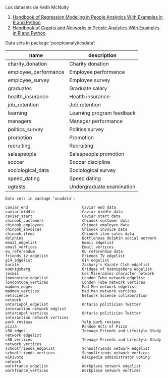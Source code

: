 Los datasets de Keith McNulty

1. [Handbook of Regression Modeling in People Analytics With Examples in R and Python](https://peopleanalytics-regression-book.org/)
2. [Handbook of Graphs and Networks in People Analytics With Examples in R and Python](https://observablehq.com/@aaizemberg/datasets-people-analytics)

Data sets in package ‘peopleanalyticsdata’:

| name                     | description |
| ------------------------ | ----------- |
| charity_donation         | Charity donation |
| employee_performance     | Employee performance |
| employee_survey          | Employee survey |
| graduates                | Graduate salary |
| health_insurance         | Health insurance |
| job_retention            | Job retention | 
| learning                 | Learning program feedback |
| managers                 | Manager performance |
| politics_survey          | Politics survey |
| promotion                | Promotion |
| recruiting               | Recruiting |
| salespeople              | Salespeople promotion |
| soccer                   | Soccer discipline |
| sociological_data        | Sociological survey |
| speed_dating             | Speed dating |
| ugtests                  | Undergraduate examination |


```
Data sets in package ‘onadata’:

caviar_end                        Caviar end data
caviar_middle                     Caviar middle data
caviar_start                      Caviar start data
chinook_customers                 Chinook customer data
chinook_employees                 Chinook employee data
chinook_invoices                  Chinook invoice data
chinook_items                     Chinook item sales data
dolphins                          Bottlenose dolphin social network
email_edgelist                    Email edgelist
email_vertices                    Email vertices
eu_referendum                     EU referendum data
friends_tv_edgelist               Friends TV edgelist
g14_edgelist                      G14 edgelist
karate                            Zachary's Karate Club edgelist
koenigsberg                       Bridges of Koenigsberg edgelist
lesmis                            Les Miserables character network
londontube_edgelist               London Tube network edgelist
londontube_vertices               London Tube network vertices
madmen_edges                      Mad Men network edgelist
madmen_vertices                   Mad Men network vertices
netscience                        Network Science collaboration network
ontariopol_edgelist               Ontario politician Twitter interaction network edglist
ontariopol_vertices               Ontario politician Twitter interaction network vertices
park_reviews                      Yelp park reviews
pizza                             Random Acts of Pizza
s50_edges                         Teenage Friends and Lifestyle Study network edgelist
s50_vertices                      Teenage Friends and Lifestyle Study network vertices
schoolfriends_edgelist            Schoolfriends network edgelist
schoolfriends_vertices            Schoolfriends network vertices
wikivote                          Wikipedia administrator voting network
workfrance_edgelist               Workplace network edgelist
workfrance_vertices               Workplace network vertices
```
